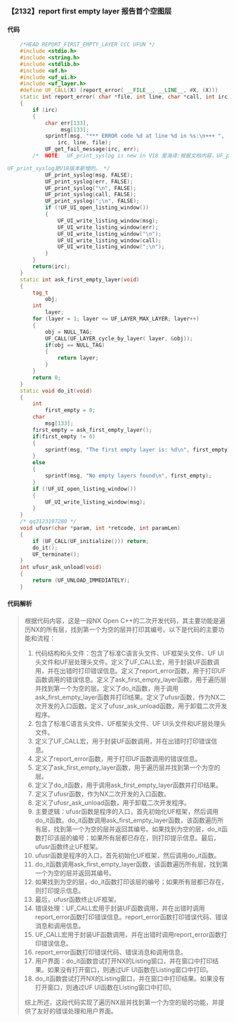 ### 【2132】report first empty layer 报告首个空图层

#### 代码

```cpp
    /*HEAD REPORT_FIRST_EMPTY_LAYER CCC UFUN */  
    #include <stdio.h>  
    #include <string.h>  
    #include <stdlib.h>  
    #include <uf.h>  
    #include <uf_ui.h>  
    #include <uf_layer.h>  
    #define UF_CALL(X) (report_error( __FILE__, __LINE__, #X, (X)))  
    static int report_error( char *file, int line, char *call, int irc)  
    {  
        if (irc)  
        {  
            char err[133],  
                 msg[133];  
            sprintf(msg, "*** ERROR code %d at line %d in %s:\n+++ ",  
                irc, line, file);  
            UF_get_fail_message(irc, err);  
        /*  NOTE:  UF_print_syslog is new in V18 里海译:根据文档内容，UF_print_syslog是在V18版本中新增的。翻译如下：

UF_print_syslog是V18版本新增的。 */  
            UF_print_syslog(msg, FALSE);  
            UF_print_syslog(err, FALSE);  
            UF_print_syslog("\n", FALSE);  
            UF_print_syslog(call, FALSE);  
            UF_print_syslog(";\n", FALSE);  
            if (!UF_UI_open_listing_window())  
            {  
                UF_UI_write_listing_window(msg);  
                UF_UI_write_listing_window(err);  
                UF_UI_write_listing_window("\n");  
                UF_UI_write_listing_window(call);  
                UF_UI_write_listing_window(";\n");  
            }  
        }  
        return(irc);  
    }  
    static int ask_first_empty_layer(void)  
    {  
        tag_t  
            obj;  
        int  
            layer;  
        for (layer = 1; layer <= UF_LAYER_MAX_LAYER; layer++)  
        {  
            obj = NULL_TAG;  
            UF_CALL(UF_LAYER_cycle_by_layer( layer, &obj));  
            if(obj == NULL_TAG)  
            {   
                return layer;  
            }  
        }  
        return 0;  
    }  
    static void do_it(void)  
    {  
        int  
            first_empty = 0;  
        char  
            msg[133];  
        first_empty = ask_first_empty_layer();  
        if(first_empty != 0)  
        {  
            sprintf(msg, "The first empty layer is: %d\n", first_empty);  
        }  
        else  
        {  
            sprintf(msg, "No empty layers found\n", first_empty);  
        }  
        if (!UF_UI_open_listing_window())  
        {  
            UF_UI_write_listing_window(msg);  
        }  
    }  
    /* qq3123197280 */  
    void ufusr(char *param, int *retcode, int paramLen)  
    {  
        if (UF_CALL(UF_initialize())) return;  
        do_it();  
        UF_terminate();  
    }  
    int ufusr_ask_unload(void)  
    {  
        return (UF_UNLOAD_IMMEDIATELY);  
    }

```

#### 代码解析

> 根据代码内容，这是一段NX Open C++的二次开发代码，其主要功能是遍历NX的所有层，找到第一个为空的层并打印其编号。以下是代码的主要功能和流程：
>
> 1. 代码结构和头文件：包含了标准C语言头文件、UF框架头文件、UF UI头文件和UF层处理头文件。定义了UF_CALL宏，用于封装UF函数调用，并在出错时打印错误信息。定义了report_error函数，用于打印UF函数调用的错误信息。定义了ask_first_empty_layer函数，用于遍历层并找到第一个为空的层。定义了do_it函数，用于调用ask_first_empty_layer函数并打印结果。定义了ufusr函数，作为NX二次开发的入口函数。定义了ufusr_ask_unload函数，用于卸载二次开发程序。
> 2. 包含了标准C语言头文件、UF框架头文件、UF UI头文件和UF层处理头文件。
> 3. 定义了UF_CALL宏，用于封装UF函数调用，并在出错时打印错误信息。
> 4. 定义了report_error函数，用于打印UF函数调用的错误信息。
> 5. 定义了ask_first_empty_layer函数，用于遍历层并找到第一个为空的层。
> 6. 定义了do_it函数，用于调用ask_first_empty_layer函数并打印结果。
> 7. 定义了ufusr函数，作为NX二次开发的入口函数。
> 8. 定义了ufusr_ask_unload函数，用于卸载二次开发程序。
> 9. 主要逻辑：ufusr函数是程序的入口，首先初始化UF框架，然后调用do_it函数。do_it函数调用ask_first_empty_layer函数，该函数遍历所有层，找到第一个为空的层并返回其编号。如果找到为空的层，do_it函数打印该层的编号；如果所有层都已存在，则打印提示信息。最后，ufusr函数终止UF框架。
> 10. ufusr函数是程序的入口，首先初始化UF框架，然后调用do_it函数。
> 11. do_it函数调用ask_first_empty_layer函数，该函数遍历所有层，找到第一个为空的层并返回其编号。
> 12. 如果找到为空的层，do_it函数打印该层的编号；如果所有层都已存在，则打印提示信息。
> 13. 最后，ufusr函数终止UF框架。
> 14. 错误处理：UF_CALL宏用于封装UF函数调用，并在出错时调用report_error函数打印错误信息。report_error函数打印错误代码、错误消息和调用信息。
> 15. UF_CALL宏用于封装UF函数调用，并在出错时调用report_error函数打印错误信息。
> 16. report_error函数打印错误代码、错误消息和调用信息。
> 17. 用户界面：do_it函数尝试打开NX的Listing窗口，并在窗口中打印结果。如果没有打开窗口，则通过UF UI函数在Listing窗口中打印。
> 18. do_it函数尝试打开NX的Listing窗口，并在窗口中打印结果。如果没有打开窗口，则通过UF UI函数在Listing窗口中打印。
>
> 综上所述，这段代码实现了遍历NX层并找到第一个为空的层的功能，并提供了友好的错误处理和用户界面。
>
